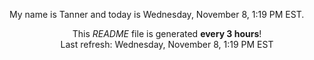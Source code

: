 My name is Tanner and today is Wednesday, November 8, 1:19 PM EST.

<p align="center">This <i>README</i> file is generated <b>every 3 hours</b>!</br>Last refresh: Wednesday, November 8, 1:19 PM EST<br /></p>
